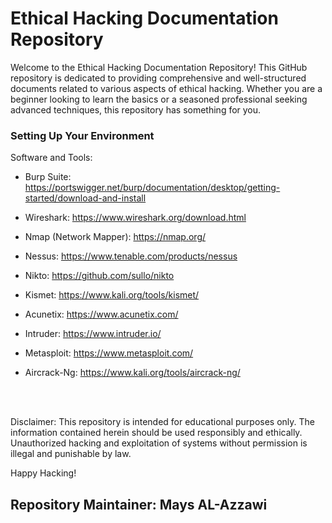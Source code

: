 # Ethical Hacking Documentation Repository

<p> Welcome to the Ethical Hacking Documentation Repository! This GitHub repository is dedicated to providing comprehensive and well-structured documents related to various aspects of ethical hacking. Whether you are a beginner looking to learn the basics or a seasoned professional seeking advanced techniques, this repository has something for you.</p>


<h3> Setting Up Your Environment </h3>
   
<p>Software and Tools: </p>

- Burp Suite: https://portswigger.net/burp/documentation/desktop/getting-started/download-and-install

- Wireshark: https://www.wireshark.org/download.html 

- Nmap (Network Mapper): https://nmap.org/

- Nessus: https://www.tenable.com/products/nessus

- Nikto: https://github.com/sullo/nikto

- Kismet: https://www.kali.org/tools/kismet/

- Acunetix: https://www.acunetix.com/

- Intruder: https://www.intruder.io/

- Metasploit: https://www.metasploit.com/

- Aircrack-Ng: https://www.kali.org/tools/aircrack-ng/


<br><br>

<p>Disclaimer: This repository is intended for educational purposes only. The information contained herein should be used responsibly and ethically. Unauthorized hacking and exploitation of systems without permission is illegal and punishable by law.</p>

Happy Hacking!

## Repository Maintainer: Mays AL-Azzawi

